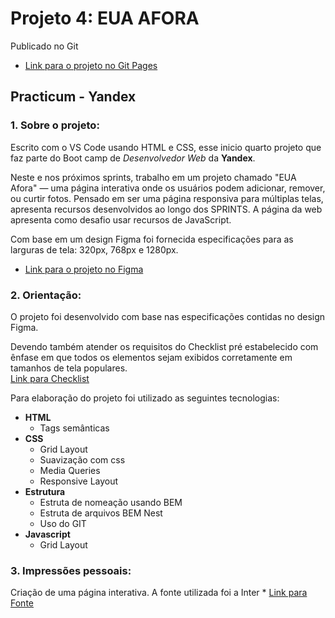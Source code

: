 # Projeto 4: EUA AFORA
Publicado no Git 
* [Link para o projeto no Git Pages](https://alissoares89.github.io/web_project_4/)
## Practicum - Yandex

### 1. Sobre o projeto:
Escrito com o VS Code usando HTML e CSS, esse inicio quarto projeto que faz parte do Boot camp de _Desenvolvedor Web_ da **Yandex**.

Neste e nos próximos sprints, trabalho em um projeto chamado "EUA Afora" — uma página interativa onde os usuários podem adicionar, remover, ou curtir fotos. Pensado em ser uma página responsiva para múltiplas telas, apresenta recursos desenvolvidos ao longo dos SPRINTS.
A página da web apresenta como desafio usar recursos de JavaScript.

Com base em um design Figma foi fornecida especificações para as larguras de tela: 320px, 768px e 1280px.
* [Link para o projeto no Figma](https://www.figma.com/file/SurN1jaeEQIhuZEDMhmWWf/Sprint-4-Around-The-U.S.-desktop-mobile?node-id=0%3A1)  

### 2. Orientação:

O projeto foi desenvolvido com base nas especificações contidas no design Figma.

Devendo também atender os requisitos do Checklist pré estabelecido com ênfase em que todos os elementos sejam exibidos corretamente em tamanhos de tela populares.  
[Link para Checklist](http://code.s3.yandex.net/new-markets/WEB_sprint_4/Projeto_4._checklist_PTBR.pdf)

Para elaboração do projeto foi utilizado as seguintes tecnologias:

- **HTML**
  - Tags semânticas
- **CSS**
  - Grid Layout
  - Suavização com css
  - Media Queries
  - Responsive Layout
- **Estrutura**
  - Estruta de nomeação usando BEM
  - Estruta de arquivos BEM Nest
  - Uso do GIT
- **Javascript**
  - Grid Layout

### 3. Impressões pessoais:

Criação de uma página interativa.
A fonte utilizada foi a Inter * [Link para Fonte](https://rsms.me/inter/)